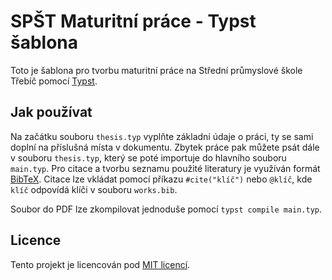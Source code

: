 # SPŠT Maturitní práce - Typst šablona

Toto je šablona pro tvorbu maturitní práce na Střední průmyslové škole Třebíč pomocí [Typst](https://typst.app/).

## Jak používat

Na začátku souboru `thesis.typ` vyplňte základní údaje o práci, ty se sami doplní na příslušná místa v dokumentu.
Zbytek práce pak můžete psát dále v souboru `thesis.typ`, který se poté importuje do hlavního souboru `main.typ`.
Pro citace a tvorbu seznamu použité literatury je využíván formát [BibTeX](https://en.wikipedia.org/wiki/BibTeX). Citace lze vkládat pomocí příkazu `#cite("klíč")` nebo `@klíč`, kde `klíč` odpovídá klíči v souboru `works.bib`.  

Soubor do PDF lze zkompilovat jednoduše pomocí `typst compile main.typ`.

## Licence

Tento projekt je licencován pod [MIT licencí](LICENSE).